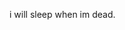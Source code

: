 i will sleep when im dead.
<!---
THE-ERA-STUDIOS/THE-ERA-STUDIOS is a ✨ special ✨ repository because its `README.md` (this file) appears on your GitHub profile.
You can click the Preview link to take a look at your changes.
--->
